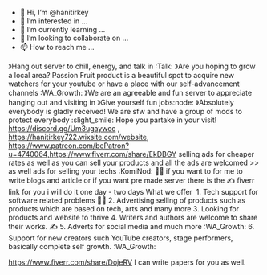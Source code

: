 - 👋 Hi, I’m @hanitirkey
- 👀 I’m interested in ...
- 🌱 I’m currently learning ...
- 💞️ I’m looking to collaborate on ...
- 📫 How to reach me ...

<!---
hanitirkey/hanitirkey is a ✨ special ✨ repository because its `README.md` (this file) appears on your GitHub profile.
You can click the Preview link to take a look at your changes.
--->


》Hang out server to chill, energy, and talk in :Talk: 》Are you hoping to grow a local area? Passion Fruit product is a beautiful spot to acquire new watchers for your youtube or have a place with our self-advancement channels :WA_Growth: 》We are an agreeable and fun server to appreciate hanging out and visiting in 》Give yourself fun jobs:node:  》Absolutely everybody is gladly received! We are sfw and have a group of mods to protect everybody :slight_smile: Hope you partake in your visit! https://discord.gg/Um3ugaywcc , https://hanitirkey722.wixsite.com/website, https://www.patreon.com/bePatron?u=4740064,https://www.fiverr.com/share/EkDBGY
selling ads for cheaper rates as well as you can sell your products and all the ads are welcomed >> as well ads for selling your techs :KomiNod: :technologist: 
if you want to for me to write blogs and article or if you want pre made server there is the :writing_hand: fiverr link for you i will do it one day - two days
What we offer  1. Tech support for software related problems :technologist: 
2. Advertising selling of products such as products which are based on tech, arts and many more 
3. Looking for  products and  website to thrive 
4. Writers and authors are welcome to share their works. :writing_hand: 
5. Adverts for social media and much more :WA_Growth: 
6. Support for new creators such YouTube creators, stage performers, basically complete self growth. :WA_Growth: 

https://www.fiverr.com/share/DojeRV I can write papers for you as well.
